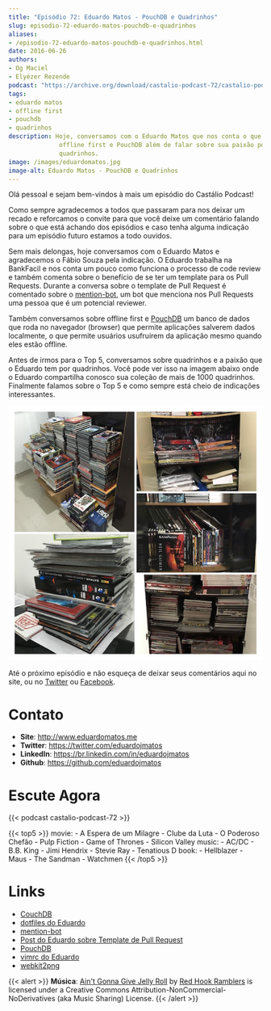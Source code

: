 ```yaml
---
title: "Episódio 72: Eduardo Matos - PouchDB e Quadrinhos"
slug: episodio-72-eduardo-matos-pouchdb-e-quadrinhos
aliases:
- /episodio-72-eduardo-matos-pouchdb-e-quadrinhos.html
date: 2016-06-26
authors:
- Og Maciel
- Elyézer Rezende
podcast: "https://archive.org/download/castalio-podcast-72/castalio-podcast-72.mp3"
tags:
- eduardo matos
- offline first
- pouchdb
- quadrinhos
description: Hoje, conversamos com o Eduardo Matos que nos conta o que é
              offline first e PouchDB além de falar sobre sua paixão por
              quadrinhos.
image: /images/eduardomatos.jpg
image-alt: Eduardo Matos - PouchDB e Quadrinhos
---
```


Olá pessoal e sejam bem-vindos à mais um episódio do Castálio Podcast!

Como sempre agradecemos a todos que passaram para nos deixar um recado e
reforcamos o convite para que você deixe um comentário falando sobre o que está
achando dos episódios e caso tenha alguma indicação para um episódio futuro
estamos a todo ouvidos.

Sem mais delongas, hoje conversamos com o Eduardo Matos e agradecemos o Fábio
Souza pela indicação. O Eduardo trabalha na BankFacil e nos conta um pouco como
funciona o processo de code review e também comenta sobre o benefício de se ter
um template para os Pull Requests. Durante a conversa sobre o template de Pull
Request é comentado sobre o
[mention-bot](https://github.com/facebook/mention-bot), um bot que menciona nos
Pull Requests uma pessoa que é um potencial reviewer.

<div class="clearfix"></div>

Também conversamos sobre offline first e [PouchDB](https://pouchdb.com/) um
banco de dados que roda no navegador (browser) que permite aplicações salverem
dados localmente, o que permite usuários usufruirem da aplicação mesmo quando
eles estão offline.

Antes de irmos para o Top 5, conversamos sobre quadrinhos e a paixão que o
Eduardo tem por quadrinhos. Você pode ver isso na imagem abaixo onde o Eduardo
compartilha conosco sua coleção de mais de 1000 quadrinhos. Finalmente falamos
sobre o Top 5 e como sempre está cheio de indicações interessantes.

![](/images/eduardomatos-quadrinhos.jpg)

Até o próximo episódio e não esqueça de deixar seus comentários aqui no site,
ou no [Twitter](https://twitter.com/castaliopod) ou
[Facebook](https://www.facebook.com/castaliopod).

# Contato

- **Site**: <http://www.eduardomatos.me>
- **Twitter**: <https://twitter.com/eduardojmatos>
- **LinkedIn**: <https://br.linkedin.com/in/eduardojmatos>
- **Github**: <https://github.com/eduardojmatos>

# Escute Agora

{{< podcast castalio-podcast-72 >}}

{{< top5 >}}
movie:
    - A Espera de um Milagre
    - Clube da Luta
    - O Poderoso Chefão
    - Pulp Fiction
    - Game of Thrones
    - Silicon Valley
music:
    - AC/DC
    - B.B. King
    - Jimi Hendrix
    - Stevie Ray
    - Tenatious D
book:
    - Hellblazer
    - Maus
    - The Sandman
    - Watchmen
{{< /top5 >}}

# Links

- [CouchDB](http://couchdb.apache.org/)
- [dotfiles do Eduardo](https://github.com/eduardojmatos/dotfiles)
- [mention-bot](https://github.com/facebook/mention-bot)
- [Post do Eduardo sobre Template de Pull Request](http://eduardomatos.me/template-de-pull-request/)
- [PouchDB](https://pouchdb.com/)
- [vimrc do Eduardo](https://github.com/eduardojmatos/vimrc)
- [webkit2png](http://www.paulhammond.org/webkit2png/)

{{< alert >}}
**Música**: [Ain\'t Gonna Give Jelly
Roll](http://freemusicarchive.org/music/Red_Hook_Ramblers/Live__WFMU_on_Antique_Phonograph_Music_Program_with_MAC_Feb_8_2011/Red_Hook_Ramblers_-_12_-_Aint_Gonna_Give_Jelly_Roll)
by [Red Hook Ramblers](http://www.redhookramblers.com/) is licensed under a
Creative Commons Attribution-NonCommercial-NoDerivatives (aka Music Sharing)
License.
{{< /alert >}}
